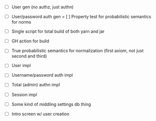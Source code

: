 - [ ] User gen (no authz, just authn)
- [ ] User/password auth gen
= [ ] Property test for probabilistic semantics for norms

- [ ] Single script for total build of both yarn and jar
- [ ] GH action for build

- [ ] True probabilistic semantics for normalization (first axiom, not just second and third)
- [ ] User impl
- [ ] Username/password auth impl
- [ ] Total (admin) authn impl
- [ ] Session impl
- [ ] Some kind of middling settings db thing
- [ ] Intro screen w/ user creation
